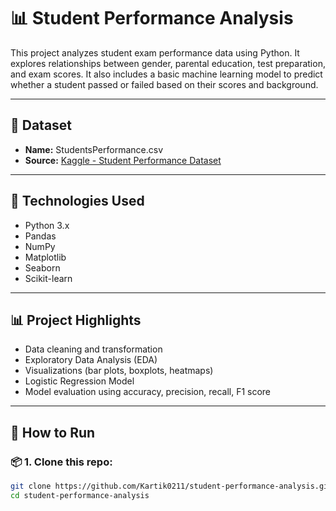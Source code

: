 # 📊 Student Performance Analysis

This project analyzes student exam performance data using Python.
It explores relationships between gender, parental education, test preparation, and exam scores.
It also includes a basic machine learning model to predict whether a student passed or failed based on their scores and background.

---

## 📁 Dataset
- **Name:** StudentsPerformance.csv
- **Source:** [Kaggle - Student Performance Dataset](https://www.kaggle.com/datasets/spscientist/students-performance-in-exams)

---

## 🧠 Technologies Used
- Python 3.x
- Pandas
- NumPy
- Matplotlib
- Seaborn
- Scikit-learn

---

## 📊 Project Highlights
- Data cleaning and transformation
- Exploratory Data Analysis (EDA)
- Visualizations (bar plots, boxplots, heatmaps)
- Logistic Regression Model
- Model evaluation using accuracy, precision, recall, F1 score

---

## 🚀 How to Run

### 📦 1. Clone this repo:
```bash
git clone https://github.com/Kartik0211/student-performance-analysis.git
cd student-performance-analysis
